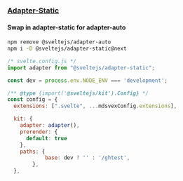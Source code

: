 ### [Adapter-Static](https://github.com/sveltejs/kit/tree/master/packages/adapter-static#sveltejsadapter-static)

#### Swap in adapter-static for adapter-auto

``` bash
npm remove @sveltejs/adapter-auto
npm i -D @sveltejs/adapter-static@next
```

``` js
/* svelte.config.js */
import adapter from "@sveltejs/adapter-static";

const dev = process.env.NODE_ENV === 'development';

/** @type {import('@sveltejs/kit').Config} */
const config = {
  extensions: [".svelte", ...mdsvexConfig.extensions],

  kit: {
    adapter: adapter(),
    prerender: {
      default: true
    },
    paths: {
			base: dev ? '' : '/ghtest',
		},
  },

```